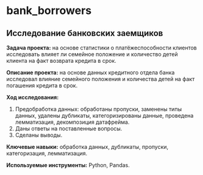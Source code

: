 # bank_borrowers
## Исследование банковских заемщиков

**Задача проекта:** на основе статистики о платёжеспособности клиентов исследовать влияет ли семейное положение и количество детей клиента на факт возврата кредита в срок.

**Описание проекта:** на основе данных кредитного отдела банка исследовал влияние семейного положения и количества детей на факт погашения кредита в срок.

**Ход исследования:**
 1. Предобработка данных: обработаны пропуски, заменены типы данных, удалены дубликаты, категоризированы данные, проведена лемматизация, декомпозиция датафрейма.
 2. Даны ответы на поставленные вопросы.
 3. Сделаны выводы.

**Ключевые навыки:** обработка данных, дубликаты, пропуски, категоризация, лемматизация.

**Используемые инструменты:** Python, Pandas.
